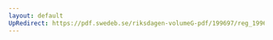 ```yaml
---
layout: default
UpRedirect: https://pdf.swedeb.se/riksdagen-volumeG-pdf/199697/reg_199697/reg_199697_0063.pdf
---
```

